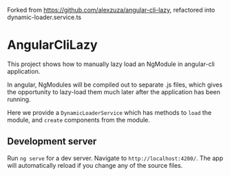 Forked from https://github.com/alexzuza/angular-cli-lazy, refactored into dynamic-loader.service.ts

# AngularCliLazy

This project shows how to manually lazy load an NgModule in angular-cli application.

In angular, NgModules will be compiled out to separate .js files, which gives the opportunity to lazy-load them much later after the application has been running.

Here we provide a `DynamicLoaderService` which has methods to `load` the module, and `create` components from the module.

## Development server

Run `ng serve` for a dev server. Navigate to `http://localhost:4200/`. The app will automatically reload if you change any of the source files.
